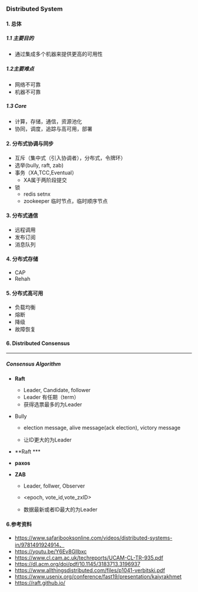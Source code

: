 ### Distributed System

#### 1. 总体

##### 1.1 主要目的

- 通过集成多个机器来提供更高的可用性

##### 1.2主要难点

- 网络不可靠
- 机器不可靠

##### 1.3 Core  

- 计算，存储，通信，资源池化
- 协同，调度，追踪与高可用，部署

#### 2. 分布式协调与同步

- 互斥（集中式（引入协调者），分布式，令牌环）
- 选举(bully, raft, zab)
- 事务（XA,TCC,Eventual）
  - XA属于两阶段提交
- 锁
  - redis setnx
  - zookeeper  临时节点，临时顺序节点

#### 3. 分布式通信

- 远程调用
- 发布订阅
- 消息队列

#### 4. 分布式存储

- CAP
- Rehah

#### 5. 分布式高可用

- 负载均衡
- 熔断
- 降级
- 故障恢复

#### 6. Distributed Consensus 

------

##### Consensus Algorithm

- **Raft**

  - Leader, Candidate, follower
  - Leader 有任期（term）
  - 获得选票最多的为Leader

- Bully

  - election message, alive message(ack election), victory message

  - 让ID更大的为Leader

- **Raft ***

- **paxos**

- **ZAB**

  - Leader, follwer, Observer

  - <epoch, vote_id,vote_zxID>
  - 数据最新或者ID最大的为Leader

  

#### 6.参考资料

- https://www.safaribooksonline.com/videos/distributed-systems-in/9781491924914、
- https://youtu.be/Y6Ev8GIlbxc
- https://www.cl.cam.ac.uk/techreports/UCAM-CL-TR-935.pdf
- https://dl.acm.org/doi/pdf/10.1145/3183713.3196937
- https://www.allthingsdistributed.com/files/p1041-verbitski.pdf
- https://www.usenix.org/conference/fast19/presentation/kaiyrakhmet
- https://raft.github.io/ 
